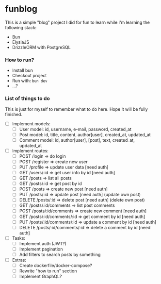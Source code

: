 # funblog

This is a simple "blog" project I did for fun to learn while I'm learning the following stack:

- Bun
- ElysiaJS
- DrizzleORM with PostgreSQL

### How to run?

- Install bun
- Checkout project
- Run with: ```bun dev```
- ...?

### List of things to do

This is just for myself to remember what to do here. Hope it will be fully finished.

- [ ] Implement models:
    - [ ] User model: id, username, e-mail, password, created_at
    - [ ] Post model: id, title, content, author[user], created_at, updated_at
    - [ ] Comment model: id, author[user], [post], text, created_at, updated_at
- [ ] Implement routes:
    - [ ] POST /login => do login
    - [ ] POST /register => create new user
    - [ ] PUT /profile => update user data [need auth]
    - [ ] GET /users/:id => get user info by id [need auth]
    - [ ] GET /posts => list all posts
    - [ ] GET /posts/:id => get post by id
    - [ ] POST /posts => create new post [need auth]
    - [ ] PUT /posts/:id => update post [need auth] (update own post)
    - [ ] DELETE /posts/:id => delete post [need auth] (delete own post)
    - [ ] GET /posts/:id/comments => list post comments
    - [ ] POST /posts/:id/comments => create new comment [need auth]
    - [ ] GET /posts/:id/comments/:id => get comment by id [need auth]
    - [ ] PUT /posts/:id/comments/:id => update a comment by id [need auth]
    - [ ] DELETE /posts/:id/comments/:id => delete a comment by id [need auth]
- [ ] Tasks:
    - [ ] Implement auth (JWT?)
    - [ ] Implement pagination
    - [ ] Add filters to search posts by something
- [ ] Extras:
    - [ ] Create dockerfile/docker-compose?
    - [ ] Rewrite "how to run" section
    - [ ] Implement GraphQL?
